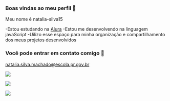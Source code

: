 ### Boas vindas ao meu perfil 🤍

Meu nome é natalia-silva15

-Estou estudando na [Alura](https://www.alura.com.br)
-Estou me desenvolvendo na linguagem javaScript
-Uilizo esse espaço para minha organização e compartilhamento dos meus projetos desenvolvidos 

### Você pode entrar em contato comigo 📧

natalia.silva.machado@escola.pr.gov.br



![](https://github.com/user-attachments/assets/37b98d32-d983-4b2c-858b-e4c990a1ed0b)

![](https://media1.tenor.com/m/-qBsG1HwR4oAAAAC/cat-dance-dancing-cat.gif)

![](https://media1.tenor.com/m/-qBsG1HwR4oAAAAC/cat-dance-dancing-cat.gif)


